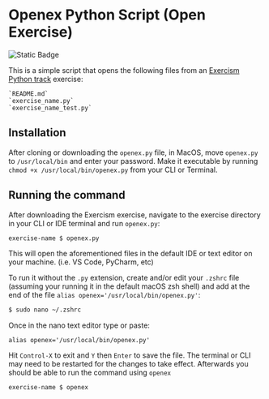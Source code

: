 # Openex Python Script (Open Exercise)

![Static Badge](https://img.shields.io/badge/my_first_script-blue?style=flat)


This is a simple script that opens the following files from an [Exercism Python track](https://exercism.org/tracks/python) exercise:

    `README.md`
    `exercise_name.py`
    `exercise_name_test.py`

## Installation

After cloning or downloading the `openex.py` file, in MacOS, move `openex.py` to `/usr/local/bin` and enter your password. Make it executable by running `chmod +x /usr/local/bin/openex.py` from your CLI or Terminal.

## Running the command

After downloading the Exercism exercise, navigate to the exercise directory in your CLI or IDE terminal and run `openex.py`:

```zsh
exercise-name $ openex.py
```

This will open the aforementioned files in the default IDE or text editor on your machine. (i.e. VS Code, PyCharm, etc)

To run it without the `.py` extension, create and/or edit your `.zshrc` file (assuming your running it in the default macOS zsh shell) and add at the end of the file `alias openex='/usr/local/bin/openex.py'`:

```zsh
$ sudo nano ~/.zshrc
```

Once in the nano text editor type or paste:

```
alias openex='/usr/local/bin/openex.py'
```

Hit `Control-X` to exit and `Y` then `Enter` to save the file. The terminal or CLI may need to be restarted for the changes to take effect. Afterwards you should be able to run the command using `openex`

```zsh
exercise-name $ openex
```
